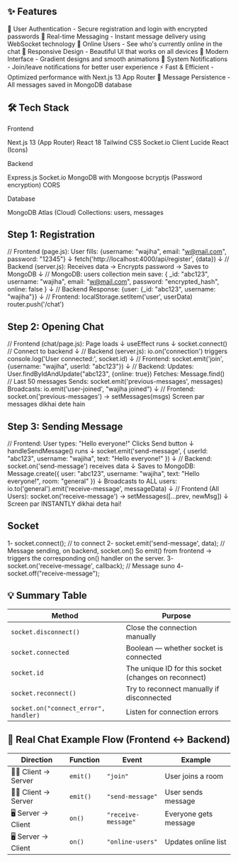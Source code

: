 ## ✨ Features

🔐 User Authentication - Secure registration and login with encrypted passwords
💬 Real-time Messaging - Instant message delivery using WebSocket technology
👥 Online Users - See who's currently online in the chat
📱 Responsive Design - Beautiful UI that works on all devices
🎨 Modern Interface - Gradient designs and smooth animations
🔔 System Notifications - Join/leave notifications for better user experience
⚡ Fast & Efficient - Optimized performance with Next.js 13 App Router
💾 Message Persistence - All messages saved in MongoDB database


## 🛠️ Tech Stack
Frontend

Next.js 13 (App Router)
React 18
Tailwind CSS
Socket.io Client
Lucide React (Icons)

Backend

Express.js
Socket.io
MongoDB with Mongoose
bcryptjs (Password encryption)
CORS

Database

MongoDB Atlas (Cloud)
Collections: users, messages

## Step 1: Registration

// Frontend (page.js):
User fills: {username: "wajiha", email: "w@mail.com", password: "12345"}
↓
fetch('http://localhost:4000/api/register', {data})
↓
// Backend (server.js):
Receives data → Encrypts password → Saves to MongoDB
↓
// MongoDB:
users collection mein save:
{
\_id: "abc123",
username: "wajiha",
email: "w@mail.com",
password: "encrypted_hash",
online: false
}
↓
// Backend Response:
{user: {\_id: "abc123", username: "wajiha"}}
↓
// Frontend:
localStorage.setItem('user', userData)
router.push('/chat')

## Step 2: Opening Chat

// Frontend (chat/page.js):
Page loads
↓
useEffect runs
↓
socket.connect() // Connect to backend
↓
// Backend (server.js):
io.on('connection') triggers
console.log('User connected:', socket.id)
↓
// Frontend:
socket.emit('join', {username: "wajiha", userId: "abc123"})
↓
// Backend:
Updates: User.findByIdAndUpdate("abc123", {online: true})
Fetches: Message.find() // Last 50 messages
Sends: socket.emit('previous-messages', messages)
Broadcasts: io.emit('user-joined', "wajiha joined")
↓
// Frontend:
socket.on('previous-messages') → setMessages(msgs)
Screen par messages dikhai dete hain

## Step 3: Sending Message

// Frontend:
User types: "Hello everyone!"
Clicks Send button
↓
handleSendMessage() runs
↓
socket.emit('send-message', {
userId: "abc123",
username: "wajiha",
text: "Hello everyone!"
})
↓
// Backend:
socket.on('send-message') receives data
↓
Saves to MongoDB:
Message.create({
user: "abc123",
username: "wajiha",
text: "Hello everyone!",
room: "general"
})
↓
Broadcasts to ALL users:
io.to('general').emit('receive-message', messageData)
↓
// Frontend (All Users):
socket.on('receive-message') → setMessages([...prev, newMsg])
↓
Screen par INSTANTLY dikhai deta hai!

## Socket

1- socket.connect(); // to connect
2- socket.emit('send-message', data); // Message sending, on backend, socket.on()
So emit() from frontend → triggers the corresponding on() handler on the server.
3- socket.on('receive-message', callback); // Message suno
4- socket.off("receive-message");

## 💡 Summary Table

| Method                                | Purpose                                              |
| ------------------------------------- | ---------------------------------------------------- |
| `socket.disconnect()`                 | Close the connection manually                        |
| `socket.connected`                    | Boolean — whether socket is connected                |
| `socket.id`                           | The unique ID for this socket (changes on reconnect) |
| `socket.reconnect()`                  | Try to reconnect manually if disconnected            |
| `socket.on("connect_error", handler)` | Listen for connection errors                         |

## 🧠 Real Chat Example Flow (Frontend ↔ Backend)

| Direction          | Function | Event               | Example               |
| ------------------ | -------- | ------------------- | --------------------- |
| 🧑‍💻 Client → Server | `emit()` | `"join"`            | User joins a room     |
| 🧑‍💻 Client → Server | `emit()` | `"send-message"`    | User sends message    |
| 🖥️ Server → Client | `on()`   | `"receive-message"` | Everyone gets message |
| 🖥️ Server → Client | `on()`   | `"online-users"`    | Updates online list   |

